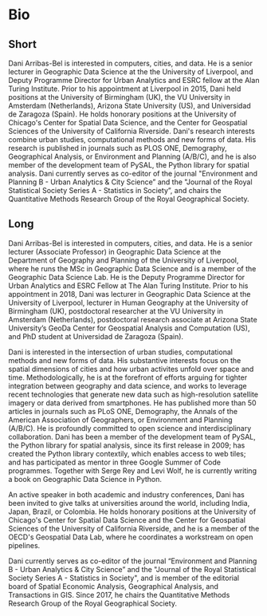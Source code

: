 # Bio

## Short

Dani Arribas-Bel is interested in computers, cities, and data. He is a senior lecturer in Geographic Data Science at the the University of Liverpool, and Deputy Programme Director for Urban Analytics and ESRC fellow at the Alan Turing Institute. Prior to his appointment at Liverpool in 2015, Dani held positions at the University of Birmingham (UK), the VU University in Amsterdam (Netherlands), Arizona State University (US), and Universidad de Zaragoza (Spain). He holds honorary positions at the University of Chicago's Center for Spatial Data Science, and the Center for Geospatial Sciences of the University of California Riverside. Dani's research interests combine urban studies, computational methods and new forms of data. His research is published in journals such as PLOS ONE, Demography, Geographical Analysis, or Environment and Planning (A/B/C), and he is also member of the development team of PySAL, the Python library for spatial analysis. Dani currently serves as co-editor of the journal "Environment and Planning B - Urban Analytics & City Science” and the "Journal of the Royal Statistical Society Series A - Statistics in Society”, and chairs the Quantitative Methods Research Group of the Royal Geographical Society.

## Long

Dani Arribas-Bel is interested in computers, cities, and data. He is a senior lecturer (Associate Professor) in Geographic Data Science at the Department of Geography and Planning of the University of Liverpool, where he runs the MSc in Geographic Data Science and is a member of the Geographic Data Science Lab. He is the Deputy Programme Director for Urban Analytics and ESRC Fellow at The Alan Turing Institute. Prior to his appointment in 2018, Dani was lecturer in Geographic Data Science at the University of Liverpool, lecturer in Human Geography at the University of Birmingham (UK), postdoctoral researcher at the VU University in Amsterdam (Netherlands), postdoctoral research associate at Arizona State University’s GeoDa Center for Geospatial Analysis and Computation (US), and PhD student at Universidad de Zaragoza (Spain).

Dani is interested in the intersection of urban studies, computational methods and new forms of data. His substantive interests focus on the spatial dimensions of cities and how urban activites unfold over space and time. Methodologically, he is at the forefront of efforts arguing for tighter integration between geography and data science, and works to leverage recent technologies that generate new data such as high-resolution satellite imagery or data derived from smartphones. He has published more than 50 articles in journals such as PLoS ONE, Demography, the Annals of the American Association of Geographers, or Environment and Planning (A/B/C). He is profoundly committed to open science and interdisciplinary collaboration. Dani has been a member of the development team of PySAL, the Python library for spatial analysis, since its first release in 2009; has created the Python library contextily, which enables access to web tiles; and has participated as mentor in three Google Summer of Code programmes. Together with Serge Rey and Levi Wolf, he is currently writing a book on Geographic Data Science in Python.

An active speaker in both academic and industry conferences, Dani has been invited to give talks at universities around the world, including India, Japan, Brazil, or Colombia. He holds honorary positions at the University of Chicago's Center for Spatial Data Science and the Center for Geospatial Sciences of the University of California Riverside, and he is a member of the OECD's Geospatial Data Lab, where he coordinates a workstream on open pipelines.

Dani currently serves as co-editor of the journal “Environment and Planning B - Urban Analytics & City Science” and the "Journal of the Royal Statistical Society Series A - Statistics in Society", and is member of the editorial board of Spatial Economic Analysis, Geographical Analysis, and Transactions in GIS. Since 2017, he chairs the Quantitative Methods Research Group of the Royal Geographical Society.
